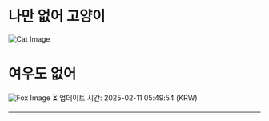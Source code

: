
# 나만 없어 고양이

![Cat Image](https://cdn2.thecatapi.com/images/bni.jpg)

# 여우도 없어
![Fox Image](https://randomfox.ca/images/123.jpg)
⏳ 업데이트 시간: 2025-02-11 05:49:54 (KRW)

---
